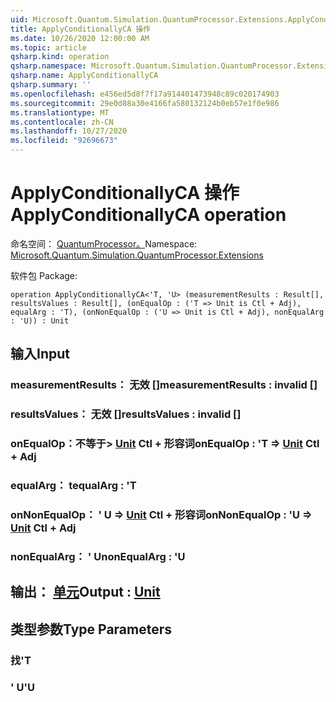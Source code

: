 ```yaml
---
uid: Microsoft.Quantum.Simulation.QuantumProcessor.Extensions.ApplyConditionallyCA
title: ApplyConditionallyCA 操作
ms.date: 10/26/2020 12:00:00 AM
ms.topic: article
qsharp.kind: operation
qsharp.namespace: Microsoft.Quantum.Simulation.QuantumProcessor.Extensions
qsharp.name: ApplyConditionallyCA
qsharp.summary: ''
ms.openlocfilehash: e456ed5d8f7f17a914401473948c89c020174903
ms.sourcegitcommit: 29e0d88a30e4166fa580132124b0eb57e1f0e986
ms.translationtype: MT
ms.contentlocale: zh-CN
ms.lasthandoff: 10/27/2020
ms.locfileid: "92696673"
---
```

# <a name="applyconditionallyca-operation"></a><span data-ttu-id="668d4-102">ApplyConditionallyCA 操作</span><span class="sxs-lookup"><span data-stu-id="668d4-102">ApplyConditionallyCA operation</span></span>

<span data-ttu-id="668d4-103">命名空间： [QuantumProcessor。](xref:Microsoft.Quantum.Simulation.QuantumProcessor.Extensions)</span><span class="sxs-lookup"><span data-stu-id="668d4-103">Namespace: [Microsoft.Quantum.Simulation.QuantumProcessor.Extensions](xref:Microsoft.Quantum.Simulation.QuantumProcessor.Extensions)</span></span>

<span data-ttu-id="668d4-104">软件包 [](https://nuget.org/packages/)</span><span class="sxs-lookup"><span data-stu-id="668d4-104">Package: [](https://nuget.org/packages/)</span></span>




```qsharp
operation ApplyConditionallyCA<'T, 'U> (measurementResults : Result[], resultsValues : Result[], (onEqualOp : ('T => Unit is Ctl + Adj), equalArg : 'T), (onNonEqualOp : ('U => Unit is Ctl + Adj), nonEqualArg : 'U)) : Unit
```


## <a name="input"></a><span data-ttu-id="668d4-105">输入</span><span class="sxs-lookup"><span data-stu-id="668d4-105">Input</span></span>

### <a name="measurementresults--__invalidresult__"></a><span data-ttu-id="668d4-106">measurementResults： __无效 <Result>__ []</span><span class="sxs-lookup"><span data-stu-id="668d4-106">measurementResults : __invalid<Result>__ []</span></span>




### <a name="resultsvalues--__invalidresult__"></a><span data-ttu-id="668d4-107">resultsValues： __无效 <Result>__ []</span><span class="sxs-lookup"><span data-stu-id="668d4-107">resultsValues : __invalid<Result>__ []</span></span>




### <a name="onequalop--t--unit-ctl--adj"></a><span data-ttu-id="668d4-108">onEqualOp：不等于> [Unit](xref:microsoft.quantum.lang-ref.unit) Ctl + 形容词</span><span class="sxs-lookup"><span data-stu-id="668d4-108">onEqualOp : 'T => [Unit](xref:microsoft.quantum.lang-ref.unit) Ctl + Adj</span></span>




### <a name="equalarg--t"></a><span data-ttu-id="668d4-109">equalArg： t</span><span class="sxs-lookup"><span data-stu-id="668d4-109">equalArg : 'T</span></span>




### <a name="onnonequalop--u--unit-ctl--adj"></a><span data-ttu-id="668d4-110">onNonEqualOp： ' U => [Unit](xref:microsoft.quantum.lang-ref.unit) Ctl + 形容词</span><span class="sxs-lookup"><span data-stu-id="668d4-110">onNonEqualOp : 'U => [Unit](xref:microsoft.quantum.lang-ref.unit) Ctl + Adj</span></span>




### <a name="nonequalarg--u"></a><span data-ttu-id="668d4-111">nonEqualArg： ' U</span><span class="sxs-lookup"><span data-stu-id="668d4-111">nonEqualArg : 'U</span></span>





## <a name="output--unit"></a><span data-ttu-id="668d4-112">输出： [单元](xref:microsoft.quantum.lang-ref.unit)</span><span class="sxs-lookup"><span data-stu-id="668d4-112">Output : [Unit](xref:microsoft.quantum.lang-ref.unit)</span></span>



## <a name="type-parameters"></a><span data-ttu-id="668d4-113">类型参数</span><span class="sxs-lookup"><span data-stu-id="668d4-113">Type Parameters</span></span>

### <a name="t"></a><span data-ttu-id="668d4-114">找</span><span class="sxs-lookup"><span data-stu-id="668d4-114">'T</span></span>


### <a name="u"></a><span data-ttu-id="668d4-115">' U</span><span class="sxs-lookup"><span data-stu-id="668d4-115">'U</span></span>


